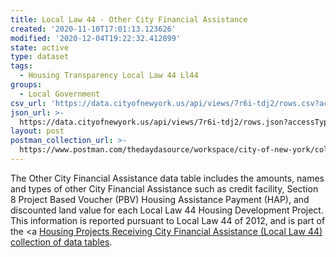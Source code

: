 ```yaml
---
title: Local Law 44 - Other City Financial Assistance
created: '2020-11-10T17:01:13.123626'
modified: '2020-12-04T19:22:32.412899'
state: active
type: dataset
tags:
  - Housing Transparency Local Law 44 Ll44
groups:
  - Local Government
csv_url: 'https://data.cityofnewyork.us/api/views/7r6i-tdj2/rows.csv?accessType=DOWNLOAD'
json_url: >-
  https://data.cityofnewyork.us/api/views/7r6i-tdj2/rows.json?accessType=DOWNLOAD
layout: post
postman_collection_url: >-
  https://www.postman.com/thedaydasource/workspace/city-of-new-york/collection/15909983-a6b467fb-4c96-4ebb-a8af-64a3c9234058
---
```

The Other City Financial Assistance data table includes the amounts, names and types of other City Financial Assistance such as credit facility, Section 8 Project Based Voucher (PBV) Housing Assistance Payment (HAP), and discounted land value for each Local Law 44 Housing Development Project. This information is reported pursuant to Local Law 44 of 2012, and is part of the <a <a href='https://data.cityofnewyork.us/browse?Data-Collection_Data-Collection=HPD+Local+Law+44'>Housing Projects Receiving City Financial Assistance (Local Law 44) collection of data tables</a>.
